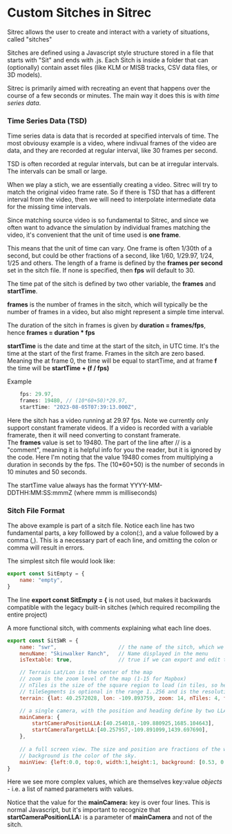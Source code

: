 # Custom Sitches in Sitrec

Sitrec allows the user to create and interact with a variety of situations, called "sitches"

Sitches are defined using a Javascript style structure stored in a file that starts with "Sit" and ends with .js. Each Sitch is inside a folder that can (optionally) contain asset files (like KLM or MISB tracks, CSV data files, or 3D models).

Sitrec is primarily aimed  with recreating an event that happens over the course of a few seconds or minutes. The main way it does this is with *time series data*. 

### Time Series Data (TSD)

Time series data is data that is recorded at specified intervals of time. The most obviousy example is a video, where indivual frames of the video are data, and they are recorded at regular interval, like 30 frames per second. 

TSD is often recorded at regular intervals, but can be at irregular intervals. The intervals can be small or large. 

When we play a stich, we are essentially creating a video. Sitrec will try to match the original video frame rate. So if there is TSD that has a different interval from the video, then we will need to interpolate intermediate data for the missing time intervals. 

Since matching source video is so fundamental to Sitrec, and since we often want to advance the simulation by individual frames matching the video, it's convenient that the unit of time used is **one frame**.  

This means that the unit of time can vary. One frame is often 1/30th of a second, but could be other fractions of a second, like 1/60, 1/29.97, 1/24, 1/25 and others. The length of a frame is defined by the **frames per second** set in the sitch file. If none is specified, then **fps** will default to 30. 

The time pat of the sitch is defined by two other variable, the **frames** and **startTime**.

**frames** is the number of frames in the sitch, which will typically be the number of frames in a video, but also might represent a simple time interval. 

The duration of the sitch in frames is given by **duration = frames/fps**, hence **frames = duration * fps**

**startTime** is the date and time at the start of the sitch, in UTC time. It's the time at the start of the first frame. Frames in the sitch are zero based. Meaning the at frame 0, the time will be equal to startTime, and at frame **f** the time will be **startTime + (f / fps)**

Example

```javascript
    fps: 29.97,
    frames: 19480, // (10*60+50)*29.97,
    startTime: "2023-08-05T07:39:13.000Z",
```
Here the sitch has a video running at 29.97 fps. Note we currently only support constant framerate videos. If a video is recorded with a variable framerate, then it will need converting to constant framerate.  
The **frames** value is set to 19480. The part of the line after // is a "comment", meaning it is helpful info for you the reader, but it is ignored by the code. Here I'm noting that the value 19480 comes from multiplying a duration in seconds by the fps. The (10*60+50) is the number of seconds in 10 minutes and 50 seconds. 

The startTime value always has the format YYYY-MM-DDTHH:MM:SS:mmmZ (where mmm is milliseconds)

### Sitch File Format

The above example is part of a sitch file. Notice each line has two fundamental parts, a key folllowed by a colon(:), and a value followed by a comma (,). This is a necessary part of each line, and omitting the colon or comma will result in errors.

The simplest sitch file would look like:

```javascript
export const SitEmpty = {
    name: "empty",
}
```

The line **export const SitEmpty = {** is not used, but makes it backwards compatible with the legacy built-in sitches (which required recompiling the entire project)

A more functional sitch, with comments explaining what each line does.
```javascript
export const SitSWR = {
    name: "swr",                    // the name of the sitch, which we can use with "include_"
    menuName: "Skinwalker Ranch",   // Name displayed in the menu
    isTextable: true,               // true if we can export and edit this sitch as a custom sitch

    // Terrain Lat/Lon is the center of the map
    // zoom is the zoom level of the map (1-15 for Mapbox)
    // nTiles is the size of the square region to load (in tiles, so here 4x4)
    // tileSegments is optional in the range 1..256 and is the resolution of the height map
    terrain: {lat: 40.2572028, lon: -109.893759, zoom: 14, nTiles: 4, tileSegments: 256},

    // a single camera, with the position and heading define by two LLA points
    mainCamera: {
        startCameraPositionLLA:[40.254018,-109.880925,1685.104643],
        startCameraTargetLLA:[40.257957,-109.891099,1439.697690],
    },
    
    // a full screen view. The size and position are fractions of the window size
    // background is the color of the sky.
    mainView: {left:0.0, top:0, width:1,height:1, background: [0.53, 0.81, 0.92],},
}
```
Here we see more complex values, which are themselves key:value *objects* - i.e. a list of named parameters with values.

Notice that the value for the **mainCamera:** key is over four lines. This is normal Javascript, but it's important to recognize that **startCameraPositionLLA:** is a parameter of **mainCamera** and not of the sitch.  